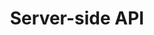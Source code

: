 ---
layout: swagger
title: Server-side API
swagger_url: https://raw.github.hpe.com/caf/caf-audit-management-contract/develop/src/main/resources/com/hpe/caf/services/audit/contract/swagger.yaml
---